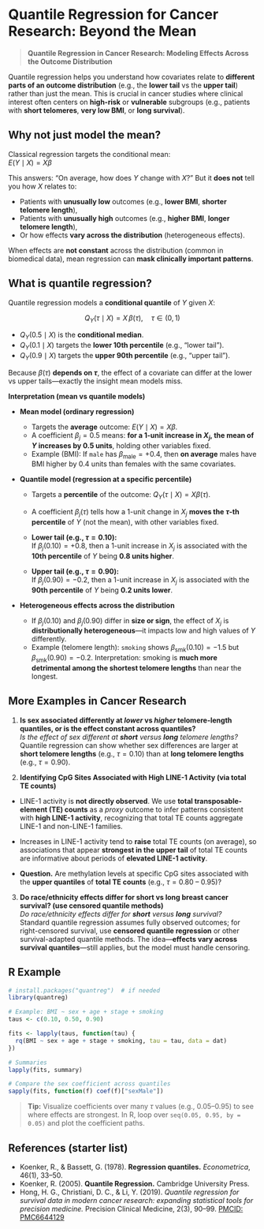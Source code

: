 
# Quantile Regression for Cancer Research: Beyond the Mean


> **Quantile Regression in Cancer Research: Modeling Effects Across the Outcome Distribution**

Quantile regression helps you understand how covariates relate to **different parts of an outcome distribution** (e.g., the **lower tail** vs the **upper tail**) rather than just the mean. This is crucial in cancer studies where clinical interest often centers on **high-risk** or **vulnerable** subgroups (e.g., patients with **short telomeres**, **very low BMI**, or **long survival**).



## Why not just model the mean?

Classical regression targets the conditional mean:  
$E(Y\mid X)=X\beta$

This answers: “On average, how does $Y$ change with $X$?” But it **does not** tell you how $X$ relates to:
- Patients with **unusually low** outcomes (e.g., **lower BMI**, **shorter telomere length**),
- Patients with **unusually high** outcomes (e.g., **higher BMI**, **longer telomere length**),
- Or how effects **vary across the distribution** (heterogeneous effects).

When effects are **not constant** across the distribution (common in biomedical data), mean regression can **mask clinically important patterns**.



## What is quantile regression?

Quantile regression models a **conditional quantile** of $Y$ given $X$:

$$
Q_Y(\tau\mid X)=X\,\beta(\tau),\quad \tau\in(0,1)
$$

- $Q_Y(0.5\mid X)$ is the **conditional median**.  
- $Q_Y(0.1\mid X)$ targets the **lower 10th percentile** (e.g., “lower tail”).  
- $Q_Y(0.9\mid X)$ targets the **upper 90th percentile** (e.g., “upper tail”).

Because $\beta(\tau)$ **depends on $\tau$**, the effect of a covariate can differ at the lower vs upper tails—exactly the insight mean models miss.

**Interpretation (mean vs quantile models)**

- **Mean model (ordinary regression)**
  - Targets the **average** outcome: $E(Y\mid X)=X\beta$.
  - A coefficient $\beta_j=0.5$ means: **for a 1-unit increase in $X_j$, the mean of $Y$ increases by 0.5 units**, holding other variables fixed.
  - Example (BMI): If `male` has $\beta_{\text{male}}=+0.4$, then **on average** males have BMI higher by 0.4 units than females with the same covariates.

- **Quantile model (regression at a specific percentile)**
  - Targets a **percentile** of the outcome: $Q_Y(\tau\mid X)=X\beta(\tau)$.
  - A coefficient $\beta_j(\tau)$ tells how a 1-unit change in $X_j$ **moves the $\tau$-th percentile** of $Y$ (not the mean), with other variables fixed.

  - **Lower tail (e.g., $\tau=0.10$):**  
    If $\beta_j(0.10)=+0.8$, then a 1-unit increase in $X_j$ is associated with the **10th percentile** of $Y$ being **0.8 units higher**.

  - **Upper tail (e.g., $\tau=0.90$):**  
    If $\beta_j(0.90)=-0.2$, then a 1-unit increase in $X_j$ is associated with the **90th percentile** of $Y$ being **0.2 units lower**.

- **Heterogeneous effects across the distribution**
  - If $\beta_j(0.10)$ and $\beta_j(0.90)$ differ in **size or sign**, the effect of $X_j$ is **distributionally heterogeneous**—it impacts low and high values of $Y$ differently.
  - Example (telomere length): `smoking` shows $\beta_{\text{smk}}(0.10)=-1.5$ but $\beta_{\text{smk}}(0.90)=-0.2$. Interpretation: smoking is **much more detrimental among the shortest telomere lengths** than near the longest.




## More Examples in Cancer Research

1. **Is sex associated differently at _lower_ vs _higher_ telomere-length quantiles, or is the effect constant across quantiles?**  
   *Is the effect of sex different at **short** versus **long** telomere lengths?*  
   Quantile regression can show whether sex differences are larger at **short telomere lengths** (e.g., $\tau=0.10$) than at **long telomere lengths** (e.g., $\tau=0.90$).


2. **Identifying CpG Sites Associated with High LINE-1 Activity (via total TE counts)**

 - LINE-1 activity is **not directly observed**. We use **total transposable-element (TE) counts** as a *proxy* outcome to infer patterns consistent with **high LINE-1 activity**, recognizing that total TE counts aggregate LINE-1 and non-LINE-1 families.

-  Increases in LINE-1 activity tend to **raise** total TE counts (on average), so associations that appear **strongest in the upper tail** of total TE counts are informative about periods of **elevated LINE-1 activity**.

- **Question.** Are methylation levels at specific CpG sites associated with the **upper quantiles** of **total TE counts** (e.g., $\tau=0.80$ – $0.95$)?



3. **Do race/ethnicity effects differ for short vs long breast cancer survival? (use censored quantile methods)**  
   *Do race/ethnicity effects differ for **short** versus **long** survival?*  
   Standard quantile regression assumes fully observed outcomes; for right-censored survival, use **censored quantile regression** or other survival-adapted quantile methods. The idea—**effects vary across survival quantiles**—still applies, but the model must handle censoring.



## R Example

```r
# install.packages("quantreg")  # if needed
library(quantreg)

# Example: BMI ~ sex + age + stage + smoking
taus <- c(0.10, 0.50, 0.90)

fits <- lapply(taus, function(tau) {
  rq(BMI ~ sex + age + stage + smoking, tau = tau, data = dat)
})

# Summaries
lapply(fits, summary)

# Compare the sex coefficient across quantiles
sapply(fits, function(f) coef(f)["sexMale"])
````

> **Tip:** Visualize coefficients over many $\tau$ values (e.g., 0.05–0.95) to see where effects are strongest. In R, loop over `seq(0.05, 0.95, by = 0.05)` and plot the coefficient paths.



## References (starter list)

* Koenker, R., & Bassett, G. (1978). **Regression quantiles.** *Econometrica*, 46(1), 33–50.
* Koenker, R. (2005). **Quantile Regression.** Cambridge University Press.
* Hong, H. G., Christiani, D. C., & Li, Y. (2019). *Quantile regression for survival data in modern cancer research: expanding statistical tools for precision medicine.* Precision Clinical Medicine, 2(3), 90–99. [PMCID: PMC6644129](https://pmc.ncbi.nlm.nih.gov/articles/PMC6644129/)

